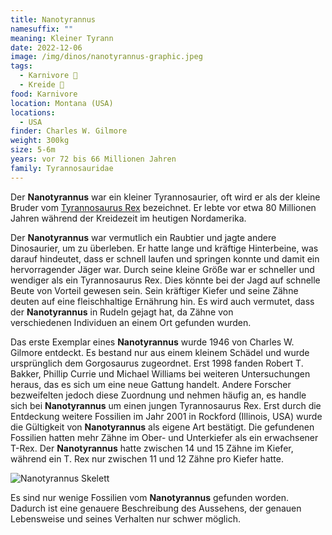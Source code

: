 ```yaml
---
title: Nanotyrannus
namesuffix: ""
meaning: Kleiner Tyrann
date: 2022-12-06
image: /img/dinos/nanotyrannus-graphic.jpeg
tags:
  - Karnivore 🥩
  - Kreide 🦴
food: Karnivore
location: Montana (USA)
locations:
  - USA
finder: Charles W. Gilmore
weight: 300kg
size: 5-6m
years: vor 72 bis 66 Millionen Jahren
family: Tyrannosauridae
---
```

Der **Nanotyrannus** war ein kleiner Tyrannosaurier, oft wird er als der kleine Bruder vom [Tyrannosaurus Rex](/dinos/tyrannosaurus-rex/) bezeichnet. Er lebte vor etwa 80 Millionen Jahren während der Kreidezeit im heutigen Nordamerika. 

Der **Nanotyrannus** war vermutlich ein Raubtier und jagte andere Dinosaurier, um zu überleben. Er hatte lange und kräftige Hinterbeine, was darauf hindeutet, dass er schnell laufen und springen konnte und damit ein hervorragender Jäger war. Durch seine kleine Größe war er schneller und wendiger als ein Tyrannosaurus Rex. Dies könnte bei der Jagd auf schnelle Beute von Vorteil gewesen sein. Sein kräftiger Kiefer und seine Zähne deuten auf eine fleischhaltige Ernährung hin. Es wird auch vermutet, dass der **Nanotyrannus** in Rudeln gejagt hat, da Zähne von verschiedenen Individuen an einem Ort gefunden wurden.

Das erste Exemplar eines **Nanotyrannus** wurde 1946 von Charles W. Gilmore entdeckt. Es bestand nur aus einem kleinem Schädel und wurde ursprünglich dem Gorgosaurus zugeordnet. Erst 1998 fanden Robert T. Bakker, Phillip Currie und Michael Williams bei weiteren Untersuchungen heraus, das es sich um eine neue Gattung handelt. Andere Forscher bezweifelten jedoch diese Zuordnung und nehmen häufig an, es handle sich bei **Nanotyrannus** um einen jungen Tyrannosaurus Rex. Erst durch die Entdeckung weitere Fossilien im Jahr 2001 in Rockford (Illinois, USA) wurde die Gültigkeit von **Nanotyrannus** als eigene Art bestätigt. Die gefundenen Fossilien hatten mehr Zähne im Ober- und Unterkiefer als ein erwachsener T-Rex. Der **Nanotyrannus** hatte zwischen 14 und 15 Zähne im Kiefer, während ein T. Rex nur zwischen 11 und 12 Zähne pro Kiefer hatte.

![Nanotyrannus Skelett](/img/dinos/nanotyrannus.jpeg)

Es sind nur wenige Fossilien vom **Nanotyrannus** gefunden worden. Dadurch ist eine genauere Beschreibung des Aussehens, der genauen Lebensweise und seines Verhalten nur schwer möglich.